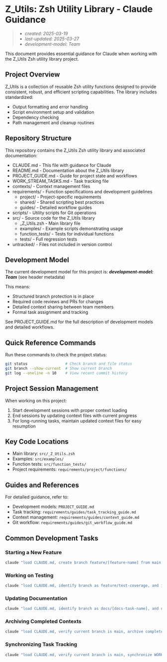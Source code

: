 # Z_Utils: Zsh Utility Library - Claude Guidance

> - _created: 2025-03-19_
> - _last-updated: 2025-03-27_
> - _development-model: Team_

This document provides essential guidance for Claude when working with the Z_Utils Zsh utility library project.

## Project Overview

Z_Utils is a collection of reusable Zsh utility functions designed to provide consistent, robust, and efficient scripting capabilities. The library includes standardized:

- Output formatting and error handling
- Script environment setup and validation
- Dependency checking
- Path management and cleanup routines

## Repository Structure

This repository contains the Z_Utils Zsh utility library and associated documentation:

- CLAUDE.md - This file with guidance for Claude
- README.md - Documentation about the Z_Utils library
- PROJECT_GUIDE.md - Guide for project state and workflows
- WORK_STREAM_TASKS.md - Task tracking file
- contexts/ - Context management files
- requirements/ - Function specifications and development guidelines
  - project/ - Project-specific requirements
  - shared/ - Shared scripting best practices
  - guides/ - Detailed workflow guides
- scripts/ - Utility scripts for Git operations
- src/ - Source code for the Z_Utils library
  - _Z_Utils.zsh - Main library file
  - examples/ - Example scripts demonstrating usage
  - function_tests/ - Tests for individual functions
  - tests/ - Full regression tests
- untracked/ - Files not included in version control

<!-- Note for Claude: This section helps you understand the overall repository structure. You should familiarize yourself with each component to provide effective assistance. -->

## Development Model

The current development model for this project is: **_development-model: Team_** (see header metadata)

This means:
- Structured branch protection is in place
- Required code reviews and PRs for changes
- Detailed context sharing between team members
- Formal task assignment and tracking

See PROJECT_GUIDE.md for the full description of development models and detailed workflows.

## Quick Reference Commands

Run these commands to check the project status:

```bash
git status                 # Check branch and file status
git branch --show-current  # Show current branch
git log --oneline -n 10    # View recent commit history
```

## Project Session Management

When working on this project:
1. Start development sessions with proper context loading
2. End sessions by updating context files with current progress
3. For long-running tasks, maintain updated context files for easy resumption

## Key Code Locations

- Main library: `src/_Z_Utils.zsh`
- Examples: `src/examples/`
- Function tests: `src/function_tests/`
- Project requirements: `requirements/project/functions/`

## Guides and References

For detailed guidance, refer to:
- Development models: `PROJECT_GUIDE.md`
- Task tracking: `requirements/guides/task_tracking_guide.md`
- Context management: `requirements/guides/context_guide.md`
- Git workflow: `requirements/guides/git_workflow_guide.md`

## Common Development Tasks

### Starting a New Feature

```bash
claude "load CLAUDE.md, create branch feature/[feature-name] from main, and implement [specific functionality]"
```

### Working on Testing

```bash
claude "load CLAUDE.md, identify branch as feature/test-coverage, and implement tests for [specific function]"
```

### Updating Documentation

```bash
claude "load CLAUDE.md, identify branch as docs/[docs-task-name], and update documentation for [specific topic]"
```

### Archiving Completed Contexts

```bash
claude "load CLAUDE.md, verify current branch is main, archive completed context [context-name], and update documentation"
```

### Synchronizing Task Tracking

```bash
claude "load CLAUDE.md, verify current branch is main, synchronize WORK_STREAM_TASKS.md with context changes, and continue work"
```

<!-- Note for Claude: When helping users with ongoing project work, ALWAYS refer to the appropriate guide for detailed instructions rather than inventing your own approach. This ensures consistency in development practices. For context archiving and task synchronization, follow the detailed processes in context_guide.md and task_tracking_guide.md. -->